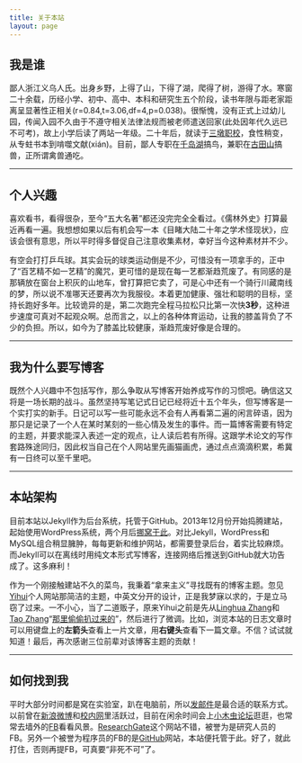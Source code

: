 ```yaml
---
title: 关于本站
layout: page
---
```


## 我是谁

鄙人浙江义乌人氏。出身乡野，上得了山，下得了湖，爬得了树，游得了水。寒窗二十余载，历经小学、初中、高中、本科和研究生五个阶段，读书年限与距老家距离呈显著性正相关(r=0.84,t=3.06,df=4,p=0.038)。很惭愧，没有正式上过幼儿园，传闻入园不久由于不遵守相关法律法规而被老师遣送回家(此处因年代久远已不可考)，故上小学后读了两站一年级。二十年后，就读于[三墩职校](http://www.zju.edu.cn)，食性稍变，从专蛀书本到啃噬文献(xián)。目前，鄙人专职在[千岛湖](http://xingfeng.si/links/thousand-island-lake/)搞鸟，兼职在[古田山](http://xingfeng.si/links/gutianshan-reserve/)搞兽，正所谓禽兽通吃。

---

## 个人兴趣


喜欢看书，看得很杂，至今“五大名著”都还没完完全全看过。《儒林外史》打算最近再看一遍。我想想如果以后有机会写一本《目睹大陆二十年之学术怪现状》，应该会很有意思，所以平时得多督促自己注意收集素材，幸好当今这种素材并不少。

有空会打打乒乓球。其实会玩的球类运动倒是不少，可惜没有一项拿手的，正中了“百艺精不如一艺精”的魔咒，更可惜的是现在每一艺都渐趋荒废了。有同感的是那辆放在窗台上积灰的山地车，曾打算把它卖了，可是心中还有一个骑行川藏南线的梦，所以说不准哪天还要再次为我服役。本着更加健康、强壮和聪明的目标，坚持长跑好多年。比较诡异的是，第二次跑完全程马拉松只比第一次快**3秒**，这种进步速度可真对不起观众啊。总而言之，以上的各种体育运动，让我的膝盖背负了不少的负担。所以，如今为了膝盖比较健康，渐趋荒废好像是合理的。


---

## 我为什么要写博客

既然个人兴趣中不包括写作，那么争取从写博客开始养成写作的习惯吧。确信这又将是一场长期的战斗。虽然坚持写笔记式日记已经将近十五个年头，但写博客是一个实打实的新手。日记可以写一些可能永远不会有人再看第二遍的闲言碎语，因为那只是记录了一个人在某时某刻的一些心情及发生的事件。而一篇博客需要有特定的主题，并要求能深入表述一定的观点，让人读后若有所得。这跟学术论文的写作套路殊途同归，因此权当自己在个人网站里先画猫画虎，通过点点滴滴积累，希冀有一日终可以至千里吧。

---

## 本站架构

目前本站以Jekyll作为后台系统，托管于GitHub。2013年12月份开始捣腾建站，起始使用WordPress系统，两个月后[挪窝于此](http://sixf.org/cn/2013/12/first-blog-website-log/)。对比Jekyll，WordPress和MySQL组合稍显臃肿，每每更新和维护网站，都需要登录后台，着实比较麻烦。而Jekyll可以在离线时用纯文本形式写博客，连接网络后推送到GitHub就大功告成了。这多麻利！

作为一个刚接触建站不久的菜鸟，我秉着“拿来主义”寻找既有的博客主题。忽见[Yihui](http://yihui.name)个人网站那简洁的主题，中英文分开的设计，正是我梦寐以求的，于是立马窃了过来。一不小心，当了二道贩子，原来Yihui之前是先从[Linghua Zhang](http://lhzhang.com/)和[Tao Zhang](http://ztpala.com/)“[那里偷偷扒过来的](http://yihui.name/cn/about)”，然后进行了微调。比如，浏览本站的日志文章时可以用键盘上的**左箭头**查看上一片文章，用**右键头**查看下一篇文章。不信？试试就知道！最后，再次感谢三位前辈对该博客主题的贡献！

---

## 如何找到我

平时大部分时间都是窝在实验室，趴在电脑前，所以[发邮件](mailto:sixingfeng@gmail.com)是最合适的联系方式。以前曾在[新浪微博](http://weibo.com/kiukii)和[校内网](http://www.renren.com/228658765)里活跃过，目前在闲余时间会上[小木虫论坛](http://emuch.net/bbs/space.php?uid=1157743)逛逛，也常常去墙外的[FB](http://facebook.com/xingfengsi)看看风景。[ResearchGate](http://www.researchgate.net/profile/Xingfeng_Si/)这个网站不错，被誉为是研究人员的FB。另外一个被誉为程序员的FB的是[GitHub](http://github.com/sixf/sixf.github.io)网站，本站便托管于此。好了，就此打住，否则再提FB，可真要“非死不可”了。

